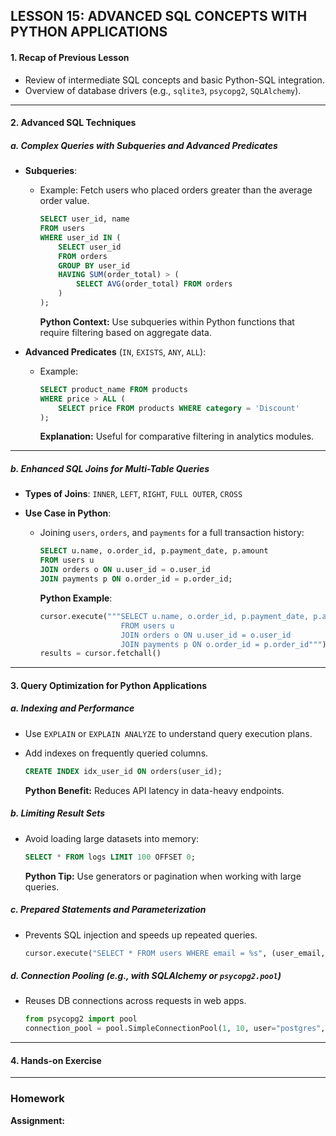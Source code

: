 ## **LESSON 15: ADVANCED SQL CONCEPTS WITH PYTHON APPLICATIONS**


#### **1. Recap of Previous Lesson**

* Review of intermediate SQL concepts and basic Python-SQL integration.
* Overview of database drivers (e.g., `sqlite3`, `psycopg2`, `SQLAlchemy`).

---

#### **2. Advanced SQL Techniques**

##### a. **Complex Queries with Subqueries and Advanced Predicates**

* **Subqueries**:

  * Example: Fetch users who placed orders greater than the average order value.

    ```sql
    SELECT user_id, name
    FROM users
    WHERE user_id IN (
        SELECT user_id
        FROM orders
        GROUP BY user_id
        HAVING SUM(order_total) > (
            SELECT AVG(order_total) FROM orders
        )
    );
    ```

    **Python Context:** Use subqueries within Python functions that require filtering based on aggregate data.

* **Advanced Predicates** (`IN`, `EXISTS`, `ANY`, `ALL`):

  * Example:

    ```sql
    SELECT product_name FROM products
    WHERE price > ALL (
        SELECT price FROM products WHERE category = 'Discount'
    );
    ```

    **Explanation:** Useful for comparative filtering in analytics modules.

---

##### b. **Enhanced SQL Joins for Multi-Table Queries**

* **Types of Joins**: `INNER`, `LEFT`, `RIGHT`, `FULL OUTER`, `CROSS`
* **Use Case in Python**:

  * Joining `users`, `orders`, and `payments` for a full transaction history:

    ```sql
    SELECT u.name, o.order_id, p.payment_date, p.amount
    FROM users u
    JOIN orders o ON u.user_id = o.user_id
    JOIN payments p ON o.order_id = p.order_id;
    ```

    **Python Example**:

    ```python
    cursor.execute("""SELECT u.name, o.order_id, p.payment_date, p.amount
                      FROM users u
                      JOIN orders o ON u.user_id = o.user_id
                      JOIN payments p ON o.order_id = p.order_id""")
    results = cursor.fetchall()
    ```

---

#### **3. Query Optimization for Python Applications**

##### a. **Indexing and Performance**

* Use `EXPLAIN` or `EXPLAIN ANALYZE` to understand query execution plans.
* Add indexes on frequently queried columns.

  ```sql
  CREATE INDEX idx_user_id ON orders(user_id);
  ```

  **Python Benefit:** Reduces API latency in data-heavy endpoints.

##### b. **Limiting Result Sets**

* Avoid loading large datasets into memory:

  ```sql
  SELECT * FROM logs LIMIT 100 OFFSET 0;
  ```

  **Python Tip:** Use generators or pagination when working with large queries.

##### c. **Prepared Statements and Parameterization**

* Prevents SQL injection and speeds up repeated queries.

  ```python
  cursor.execute("SELECT * FROM users WHERE email = %s", (user_email,))
  ```

##### d. **Connection Pooling (e.g., with SQLAlchemy or `psycopg2.pool`)**

* Reuses DB connections across requests in web apps.

  ```python
  from psycopg2 import pool
  connection_pool = pool.SimpleConnectionPool(1, 10, user="postgres", ...)
  ```

---

#### **4. Hands-on Exercise**

---

### **Homework**

**Assignment:**



